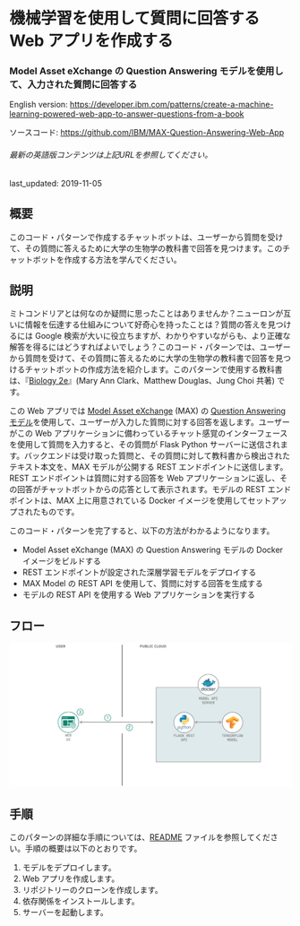 # 機械学習を使用して質問に回答する Web アプリを作成する

### Model Asset eXchange の Question Answering モデルを使用して、入力された質問に回答する

English version: https://developer.ibm.com/patterns/create-a-machine-learning-powered-web-app-to-answer-questions-from-a-book
  
ソースコード: https://github.com/IBM/MAX-Question-Answering-Web-App

###### 最新の英語版コンテンツは上記URLを参照してください。
last_updated: 2019-11-05

 ## 概要

このコード・パターンで作成するチャットボットは、ユーザーから質問を受けて、その質問に答えるために大学の生物学の教科書で回答を見つけます。このチャットボットを作成する方法を学んでください。

## 説明

ミトコンドリアとは何なのか疑問に思ったことはありませんか？ニューロンが互いに情報を伝達する仕組みについて好奇心を持ったことは？質問の答えを見つけるには Google 検索が大いに役立ちますが、わかりやすいながらも、より正確な解答を得るにはどうすればよいでしょう？このコード・パターンでは、ユーザーから質問を受けて、その質問に答えるために大学の生物学の教科書で回答を見つけるチャットボットの作成方法を紹介します。このパターンで使用する教科書は、『[Biology 2e](https://opentextbc.ca/biology2eopenstax/)』(Mary Ann Clark、Matthew Douglas、Jung Choi 共著) です。

この Web アプリでは [Model Asset eXchange](https://developer.ibm.com/jp/exchanges/models/) (MAX) の [Question Answering モデル](https://developer.ibm.com/jp/exchanges/models/all/max-question-answering/)を使用して、ユーザーが入力した質問に対する回答を返します。ユーザーがこの Web アプリケーションに備わっているチャット感覚のインターフェースを使用して質問を入力すると、その質問が Flask Python サーバーに送信されます。バックエンドは受け取った質問と、その質問に対して教科書から検出されたテキスト本文を、MAX モデルが公開する REST エンドポイントに送信します。REST エンドポイントは質問に対する回答を Web アプリケーションに返し、その回答がチャットボットからの応答として表示されます。モデルの REST エンドポイントは、MAX 上に用意されている Docker イメージを使用してセットアップされたものです。

このコード・パターンを完了すると、以下の方法がわかるようになります。

* Model Asset eXchange (MAX) の Question Answering モデルの Docker イメージをビルドする
* REST エンドポイントが設定された深層学習モデルをデプロイする
* MAX Model の REST API を使用して、質問に対する回答を生成する
* モデルの REST API を使用する Web アプリケーションを実行する

## フロー

![機械学習アプリケーションのフロー図](./images/flow-machine-learning-powered-app.png)

## 手順

このパターンの詳細な手順については、[README](https://github.com/IBM/MAX-Question-Answering-Web-App/blob/master/README.md) ファイルを参照してください。手順の概要は以下のとおりです。

1. モデルをデプロイします。
1. Web アプリを作成します。
1. リポジトリーのクローンを作成します。
1. 依存関係をインストールします。
1. サーバーを起動します。
